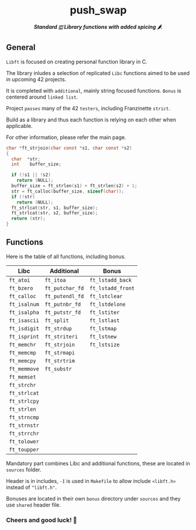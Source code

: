 <h1 align="center">
  push_swap
</h1>

<p align="center">
	<b><i>Standard 🇨 Library functions with added spicing 🌶️.</i></b><br>
</p>


## General

`Libft` is focused on creating personal function library in C.

The library inludes a selection of replicated `Libc` functions aimed to be used in upcoming 42 projects.

It is completed with `additional`, mainly string focused functions. `Bonus` is centered around `linked list`.

Project `passes` many of the 42 `testers`, including Franzinette `strict`.

Build as a library and thus each function is relying on each other when applicable.

For other information, please refer the main page.

```c
char *ft_strjoin(char const *s1, char const *s2)
{
  char  *str;
  int    buffer_size;

  if (!s1 || !s2)
    return (NULL);
  buffer_size = ft_strlen(s1) + ft_strlen(s2) + 1;
  str = ft_calloc(buffer_size, sizeof(char));
  if (!str)
    return (NULL);
  ft_strlcat(str, s1, buffer_size);
  ft_strlcat(str, s2, buffer_size);
  return (str);
}
```

## Functions

Here is the table of all functions, including bonus.

| **Libc**              | **Additional**        | **Bonus**               |
|------------------------|-----------------------|--------------------------|
| `ft_atoi`           | `ft_itoa`          | `ft_lstadd_back`|
| `ft_bzero`          | `ft_putchar_fd`    | `ft_lstadd_front`|
| `ft_calloc`         | `ft_putendl_fd`    | `ft_lstclear`   |
| `ft_isalnum`        | `ft_putnbr_fd`     | `ft_lstdelone`  |
| `ft_isalpha`        | `ft_putstr_fd`     | `ft_lstiter`    |
| `ft_isascii`        | `ft_split`         | `ft_lstlast`    |
| `ft_isdigit`        | `ft_strdup`        | `ft_lstmap`     |
| `ft_isprint`        | `ft_striteri`      | `ft_lstnew`     |
| `ft_memchr`         | `ft_strjoin`       | `ft_lstsize`    |
| `ft_memcmp`         | `ft_strmapi`       |                          |
| `ft_memcpy`         | `ft_strtrim`       |                          |
| `ft_memmove`        | `ft_substr`        |                          |
| `ft_memset`         |                       |                          |
| `ft_strchr`         |                       |                          |
| `ft_strlcat`        |                       |                          |
| `ft_strlcpy`        |                       |                          |
| `ft_strlen`         |                       |                          |
| `ft_strncmp`        |                       |                          |
| `ft_strnstr`        |                       |                          |
| `ft_strrchr`        |                       |                          |
| `ft_tolower`        |                       |                          |
| `ft_toupper`        |                       |                          |

Mandatory part combines Libc and additional functions, these are located in `sources` folder.

Header is in includes, `-I` is used in `Makefile` to allow include `<libft.h>` instead of `"libft.h"`.

Bonuses are located in their own `bonus` directory under `sources` and they use `shared` header file.

### Cheers and good luck! 🥳